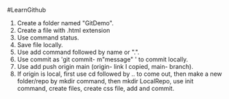 #LearnGithub
<br>
1. Create a folder named "GitDemo". <br>
2. Create a file with .html extension
3. Use command status. 
4. Save file locally.
5. Use add command followed by name or ".". 
6. Use commit as 'git commit- m"message" ' to commit locally.
7. Use add push origin main (origin- link I copied, main- branch).
8. If origin is local, first use cd followed by .. to come out, then make a new folder/repo by mkdir command, then mkdir LocalRepo, use init command, create files, create css file, add and commit.
